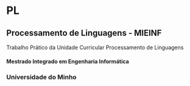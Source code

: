 # PL

## Processamento de Linguagens - MIEINF

Trabalho Prático da Unidade Curricular Processamento de Linguagens

#### Mestrado Integrado em Engenharia Informática

### Universidade do Minho
